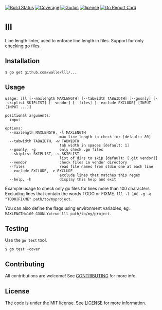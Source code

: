 [![Build Status](https://img.shields.io/travis/walle/lll.svg?style=flat)](https://travis-ci.org/walle/lll)
[![Coverage](https://img.shields.io/codecov/c/github/walle/lll.svg?style=flat)](https://codecov.io/github/walle/lll)
[![Godoc](http://img.shields.io/badge/godoc-reference-blue.svg?style=flat)](https://godoc.org/github.com/walle/lll)
[![license](http://img.shields.io/badge/license-MIT-red.svg?style=flat)](https://raw.githubusercontent.com/walle/lll/master/LICENSE)
[![Go Report Card](https://goreportcard.com/badge/github.com/walle/lll)](http:/goreportcard.com/report/walle/lll)

# lll

Line length linter, used to enforce line length in files.
Support for only checking go files.

## Installation

```shell
$ go get github.com/walle/lll/...
```

## Usage

```shell
usage: lll [--maxlength MAXLENGTH] [--tabwidth TABWIDTH] [--goonly] [--skiplist SKIPLIST] [--vendor] [--files] [--exclude EXCLUDE] [INPUT [INPUT ...]]

positional arguments:
  input

options:
  --maxlength MAXLENGTH, -l MAXLENGTH
                         max line length to check for [default: 80]
  --tabwidth TABWIDTH, -w TABWIDTH
                         tab width in spaces [default: 1]
  --goonly, -g           only check .go files
  --skiplist SKIPLIST, -s SKIPLIST
                         list of dirs to skip [default: [.git vendor]]
  --vendor               check files in vendor directory
  --files                read file names from stdin one at each line
  --exclude EXCLUDE, -e EXCLUDE
                         exclude lines that matches this regex
  --help, -h             display this help and exit
```

Example usage to check only go files for lines more than 100 characters.
Excluding lines that contain the words TODO or FIXME.
`lll -l 100 -g -e "TODO|FIXME" path/to/myproject`.

You can also define the flags using environment variables, eg. 
`MAXLENGTH=100 GOONLY=true lll path/to/my/project`.

## Testing

Use the `go test` tool.

```shell
$ go test -cover
```

## Contributing

All contributions are welcome! See [CONTRIBUTING](CONTRIBUTING.md) for more
info.

## License

The code is under the MIT license. See [LICENSE](LICENSE) for more
information.

